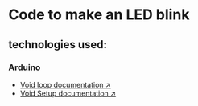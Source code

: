 # Code to make an LED blink

## technologies used:

### Arduino
- [Void loop documentation ↗️](www.arduino.cc/reference/pt/language/structure/sketch/loop/)
- [Void Setup documentation ↗️](www.arduino.cc/reference/pt/language/structure/sketch/setup/)
